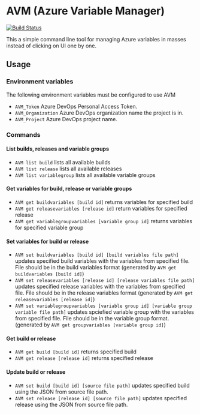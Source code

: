# AVM (Azure Variable Manager)

[![Build Status](https://haapanen.visualstudio.com/AVM/_apis/build/status/haapanen.avm?branchName=master)](https://haapanen.visualstudio.com/AVM/_build/latest?definitionId=5&branchName=master)

This a simple command line tool for managing Azure variables in masses instead of clicking on UI one by one.

## Usage

### Environment variables

The following environment variables must be configured to use AVM

- `AVM_Token` Azure DevOps Personal Access Token.
- `AVM_Organization` Azure DevOps organization name the project is in.
- `AVM_Project` Azure DevOps project name.

### Commands

#### List builds, releases and variable groups

- `AVM list build` lists all available builds
- `AVM list release` lists all available releases
- `AVM list variablegroup` lists all available variable groups

#### Get variables for build, release or variable groups

- `AVM get buildvariables [build id]` returns variables for specified build
- `AVM get releasevariables [release id]` return variables for specified release
- `AVM get variablegroupvariables [variable group id]` returns variables for specified variable group

#### Set variables for build or release

- `AVM set buildvariables [build id] [build variables file path]` updates specified build variables with the variables from specified file. File should be in the build variables format (generated by `AVM get buildvariables [build id]`)
- `AVM set releasevariables [release id] [release variables file path]` updates specified release variables with the variables from specified file. File should be in the release variables format (generated by `AVM get releasevariables [release id]`)
- `AVM set variablegroupvariables [variable group id] [variable group variable file path]` updates spciefied variable group with the variables from specified file. File should be in the variable group format. (generated by `AVM get groupvariables [variable group id]`)

#### Get build or release

- `AVM get build [build id]` returns specified build
- `AVM get release [release id]` returns specified release

#### Update build or release

- `AVM set build [build id] [source file path]` updates specified build using the JSON from source file path.
- `AVM set release [release id] [source file path]` updates specified release using the JSON from source file path.

